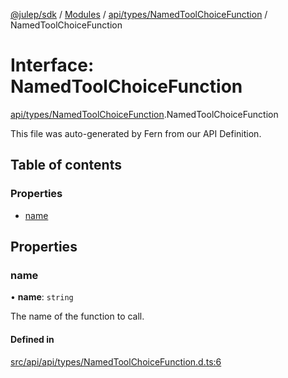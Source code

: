 [@julep/sdk](../README.md) / [Modules](../modules.md) / [api/types/NamedToolChoiceFunction](../modules/api_types_NamedToolChoiceFunction.md) / NamedToolChoiceFunction

# Interface: NamedToolChoiceFunction

[api/types/NamedToolChoiceFunction](../modules/api_types_NamedToolChoiceFunction.md).NamedToolChoiceFunction

This file was auto-generated by Fern from our API Definition.

## Table of contents

### Properties

- [name](api_types_NamedToolChoiceFunction.NamedToolChoiceFunction.md#name)

## Properties

### name

• **name**: `string`

The name of the function to call.

#### Defined in

[src/api/api/types/NamedToolChoiceFunction.d.ts:6](https://github.com/julep-ai/samantha-monorepo/blob/9aefd53/sdks/js/src/api/api/types/NamedToolChoiceFunction.d.ts#L6)
